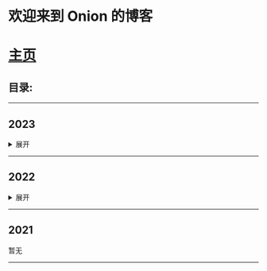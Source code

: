 # 欢迎来到 Onion 的博客

# [主页](https://bigonion.cn)

## 目录:

  <!-- HEAD -->
   <link rel="stylesheet" href="https://cdn.jsdelivr.net/npm/katex@0.16.4/dist/katex.min.css">
  <title>大聪花的博客</title>
  <meta name="keywords" content="博客,blog,大聪花,OpenAI,bigonion,Markdwon" />
  <meta name="author" content="bigonion,bigonion@bigonion.cn">
  <meta name="description" content="Bigonion大聪花的博客,博客,包含人工智能，AI,BP神经网络，JavaScript，线性代数，自控原理，现代控制理论，串口通讯等等知识...持续更新中...">
  <meta charset="utf-8">
  <meta name="viewport" content="width=device-width, initial-scale=1.0">
  <link rel="stylesheet" href="https://cdn.jsdelivr.net/npm/katex@0.16.4/dist/katex.min.css">
  <!-- HEAD -->

---

## 2023

<details id="latestList" class="details">
<summary>展开</summary>
<br>

<a href="./articles/2023/到底什么是比特率和波特率？.html">到底什么是比特率和波特率？</a><br><br>

<a href="./articles/2023/什么是 RS232 串口通讯.html">什么是 RS232 串口通讯协议？</a><br><br>

<a href="./articles/2023/axios如何让请求走socks或http代理Proxy？.html">axios 如何让请求走 socks/http 代理 Proxy？</a><br><br>

<a href="./articles/2023/初识BP神经网络(一).html">初识 BP 神经网络(一)</a><br><br>

<a href="./articles/2023/线性代数之几何重数&代数重数的理解(一).html">线性代数之几何重数&代数重数的理解(一)</a><br><br>

<a href="./articles/2023/线性代数之几何重数&代数重数的理解(二)-矩阵指数的求解.html">线性代数之几何重数&代数重数的理解(二)-矩阵指数的求解</a><br><br>

<a href="./articles/2023/线性代数分解能控能观性矩阵.html">N 维 LTI 系统的能控、能观性分解的 matlab 实现</a><br><br>

</details>

---

## 2022

<details class="details">
<summary>展开</summary>
<br>

<a href="https://www.bilibili.com/read/cv19446735?spm_id_from=333.999.0.0">数电实验 2：实验八、基于 Multisim 的触摸延时灯设计</a><br><br>

<a href="https://bbs.tampermonkey.net.cn/thread-3873-1-1.html">草履虫都能看懂的 chatGPT-AI 接入谷歌必应实战教学（三）eventStream 的数据处理</a><br><br>

<a href="https://bbs.tampermonkey.net.cn/thread-3863-1-1.html">草履虫都能看懂的 chatGPT-AI 接入谷歌必应实战教学（二）eventStream 的接收</a><br><br>

<a href="https://bbs.tampermonkey.net.cn/thread-3857-1-1.html">草履虫都能看懂的 chatGPT-AI 接入谷歌必应实战教学（一）开端</a><br><br>

<a href="./articles/2022/软路由指南.html">【Openwrt】从入手软路由到刷机到文件服务器到 Nodejs 到 docker home-assistant 智能网关</a><br><br>

<a href="https://www.bilibili.com/read/cv15891451?spm_id_from=333.999.0.0">【刷机】小米平板 1 刷 ROM 时出现 E1001 Error：7 和 twrp 恢复备份报错 Error：255 的解决方法</a><br><br>

</details>

---

## 2021

暂无

---

<!-- 分 割 线 -->

<br>
<br>
<style>
    .details{
        /* font-size:20px; */
        transition:2s;
    }
</style>

<script>
    window.onload=()=>{
        document.querySelector("#latestList > summary").click()
        document.title="大聪花的博客"
    }
</script>

<!-- 博客配置区 v0.1.0  -->

<script>
const description = document.createElement('description');
description instanceof HTMLUnknownElement // true
description instanceof HTMLElement // true
</script>

<style>
    config{
        display:none;
    }
    .blogConfig{
        display:none;
    }
    description{
        display:none;
    }
</style>

<!-- <config class="blogConfig" style="display:none;">
{
    "isNew":false,
    "onTop":false,
    "display":true,
    "recommendation":"",
    "tags":{},
    "picURL":"",
    "time":""
}
</config> -->
<description>
/*
* @description 博客配置描述
* @Type.d.ts 
* 
  interface Tagtype {
  tagName: String;
  color: String;
}
* 
* @param isNew boolean
* @param display boolean
* @param onTop boolean
* @param recommendation String
* @param tags Tagtype
* @param pic String
* @param time String
*/
</description>

<!-- 博客配置区  -->
